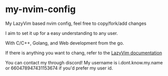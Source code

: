 # my-nvim-config

My LazyVim based nvim config, feel free to copy/fork/add changes

I aim to set it up for a easy understanding to any user.

With C/C++, Golang, and Web development from the go.

If there is anything you want to chang,
refer to the [LazyVim documentation](https://lazyvim.github.io/installation)

You can contact my through discord! My username is i.dont.know.my.name
or 660478947431153674 if you'd prefer my user id.
